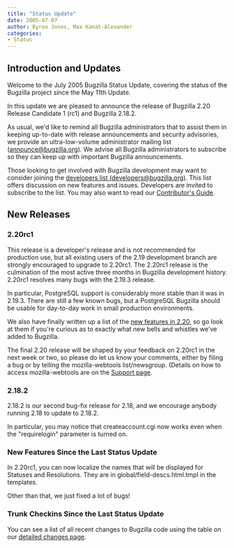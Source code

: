 ```yaml
---
title: "Status Update"
date: 2005-07-07
author: Byron Jones, Max Kanat-Alexander
categories:
- Status
---
```


## Introduction and Updates

Welcome to the July 2005 Bugzilla Status Update, covering the status of the Bugzilla project since the May 11th Update.

In this update we are pleased to announce the release of Bugzilla 2.20 Release Candidate 1 (rc1) and Bugzilla 2.18.2.

As usual, we'd like to remind all Bugzilla administrators that to assist them in keeping up-to-date with release announcements and security advisories, we provide an ultra-low-volume administrator mailing list ([announce@bugzilla.org](https://lists.bugzilla.org/cgi-bin/mj_wwwusr?func=lists-full-long&extra=announce)). We advise all Bugzilla administrators to subscribe so they can keep up with important Bugzilla announcements.

Those looking to get involved with Bugzilla development may want to consider joining the [developers list (developers@bugzilla.org)](https://lists.bugzilla.org/cgi-bin/mj_wwwusr?user=&passw=&func=lists-long-full&extra=developers). This list offers discussion on new features and issues. Developers are invited to subscribe to the list. You may also want to read our [Contributor's Guide](https://www.bugzilla.org/docs/contributor.html).

## New Releases

### 2.20rc1

This release is a developer's release and is not recommended for production use, but all existing users of the 2.19 development branch are strongly encouraged to upgrade to 2.20rc1\. The 2.20rc1 release is the culmination of the most active three months in Bugzilla development history. 2.20rc1 resolves many bugs with the 2.19.3 release.

In particular, PostgreSQL support is considerably more stable than it was in 2.19.3\. There are still a few known bugs, but a PostgreSQL Bugzilla should be usable for day-to-day work in small production environments.

We also have finally written up a list of the [new features in 2.20](/releases/2.20/), so go look at them if you're curious as to exactly what new bells and whistles we've added to Bugzilla.

The final 2.20 release will be shaped by your feedback on 2.20rc1 in the next week or two, so please do let us know your comments, either by filing a bug or by telling the mozilla-webtools list/newsgroup. (Details on how to access mozilla-webtools are on the [Support page](/support/).

### 2.18.2

2.18.2 is our second bug-fix release for 2.18, and we encourage anybody running 2.18 to update to 2.18.2.

In particular, you may notice that createaccount.cgi now works even when the "requirelogin" parameter is turned on.

### New Features Since the Last Status Update

In 2.20rc1, you can now localize the names that will be displayed for Statuses and Resolutions. They are in global/field-descs.html.tmpl in the templates.

Other than that, we just fixed a lot of bugs!

### Trunk Checkins Since the Last Status Update

You can see a list of all recent changes to Bugzilla code using the table on our [detailed changes page](https://github.com/bugzilla/bugzilla/compare/).
